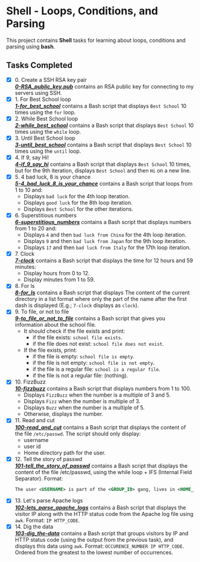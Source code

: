 # Shell - Loops, Conditions, and Parsing

This project contains __Shell__ tasks for learning about loops, conditions and parsing using **bash**.

## Tasks Completed

+ [x] 0\. Create a SSH RSA key pair <br/>_**[0-RSA_public_key.pub](0-RSA_public_key.pub)**_ contains an RSA public key for connecting to my servers using SSH.
+ [x] 1\. For Best School loop <br/>_**[1-for_best_school](1-for_best_school)**_ contains a Bash script that displays `Best School` 10 times using the `for` loop.
+ [x] 2\. While Best School loop <br/>_**[2-while_best_school](2-while_best_school)**_ contains a Bash script that displays `Best School` 10 times using the `while` loop.
+ [x] 3\. Until Best School loop <br/>_**[3-until_best_school](3-until_best_school)**_ contains a Bash script that displays `Best School` 10 times using the `until` loop.
+ [x] 4\. If 9, say Hi! <br/>_**[4-if_9_say_hi](4-if_9_say_hi)**_ contains a Bash script that displays `Best School` 10 times, but for the 9th iteration, displays `Best School` and then `Hi` on a new line.
+ [x] 5\. 4 bad luck, 8 is your chance <br/>_**[5-4_bad_luck_8_is_your_chance](5-4_bad_luck_8_is_your_chance)**_ contains a Bash script that loops from 1 to 10 and:
  + Displays `bad luck` for the 4th loop iteration.
  + Displays `good luck` for the 8th loop iteration.
  + Displays `Best School` for the other iterations.
+ [x] 6\. Superstitious numbers <br/>_**[6-superstitious_numbers](6-superstitious_numbers)**_ contains a Bash script that displays numbers from 1 to 20 and:
  + Displays `4` and then `bad luck from China` for the 4th loop iteration.
  + Displays `9` and then `bad luck from Japan` for the 9th loop iteration.
  + Displays `17` and then `bad luck from Italy` for the 17th loop iteration.
+ [x] 7\. Clock <br/>_**[7-clock](7-clock)**_ contains a Bash script that displays the time for 12 hours and 59 minutes:
  + Display hours from 0 to 12.
  + Display minutes from 1 to 59.
+ [x] 8\. For ls <br/>_**[8-for_ls](8-for_ls)**_ contains a Bash script that displays The content of the current directory in a list format where only the part of the name after the first dash is displayed (E.g.; `7-clock` displays as `clock`).
+ [x] 9\. To file, or not to file <br/>_**[9-to_file_or_not_to_file](9-to_file_or_not_to_file)**_ contains a Bash script that gives you information about the school file.
  + It should check if the file exists and print:
    + if the file exists: `school file exists`.
    + if the file does not exist: `school file does not exist`.
  + If the file exists, print:
    + if the file is empty: `school file is empty`.
    + if the file is not empty: `school file is not empty`.
    + if the file is a regular file: `school is a regular file`.
    + if the file is not a regular file: (nothing).
+ [x] 10\. FizzBuzz <br/>_**[10-fizzbuzz](10-fizzbuzz)**_ contains a Bash script that displays numbers from 1 to 100.
  + Displays `FizzBuzz` when the number is a multiple of 3 and 5.
  + Displays `Fizz` when the number is multiple of 3.
  + Displays `Buzz` when the number is a multiple of 5.
  + Otherwise, displays the number.
+ [x] 11\. Read and cut <br/>_**[100-read_and_cut](100-read_and_cut)**_ contains a Bash script that displays the content of the file `/etc/passwd`. The script should only display:
  + username
  + user id
  + Home directory path for the user.
+ [x] 12\. Tell the story of passwd <br/>_**[101-tell_the_story_of_passwd](101-tell_the_story_of_passwd)**_ contains a Bash script that displays the content of the file /etc/passwd, using the while loop + IFS (Internal Field Separator).
  Format:
  ```xml
  The user <USERNAME> is part of the <GROUP_ID> gang, lives in <HOME_DIRECTORY> and rides <COMMAND/SHELL>. <USER ID>'s place is protected by the passcode <PASSWORD>, more info about the user here: <USER ID INFO>
  ```
+ [x] 13\. Let's parse Apache logs <br/>_**[102-lets_parse_apache_logs](102-lets_parse_apache_logs)**_ contains a Bash script that displays the visitor IP along with the HTTP status code from the Apache log file using `awk`. Format: `IP HTTP_CODE`.
+ [x] 14\. Dig the data <br/>_**[103-dig_the-data](103-dig_the-data)**_ contains a Bash script that groups visitors by IP and HTTP status code (using the output from the previous task), and displays this data using `awk`. Format: `OCCURENCE_NUMBER IP HTTP_CODE`. Ordered from the greatest to the lowest number of occurrences.
